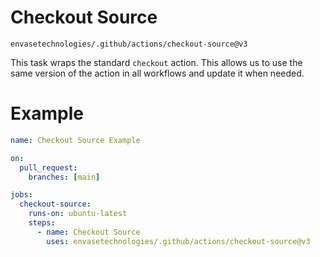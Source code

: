 # Checkout Source

`envasetechnologies/.github/actions/checkout-source@v3`

This task wraps the standard `checkout` action. This allows us to use the same version of the action in all workflows and update it when needed.

# Example

```yaml
name: Checkout Source Example

on:
  pull_request:
    branches: [main]

jobs:
  checkout-source:
    runs-on: ubuntu-latest
    steps:
      - name: Checkout Source
        uses: envasetechnologies/.github/actions/checkout-source@v3
```

